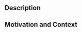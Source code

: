 ## Description
<!--- Please describe your changes in detail -->


## Motivation and Context
<!--- Why is this change required? What problem does it solve? -->
<!-- Please reference the issue tracking number that this pull request relates to -->


<!-- Which ticket does this pull request close? -->
<!--- eg. "Closes #1" -->

